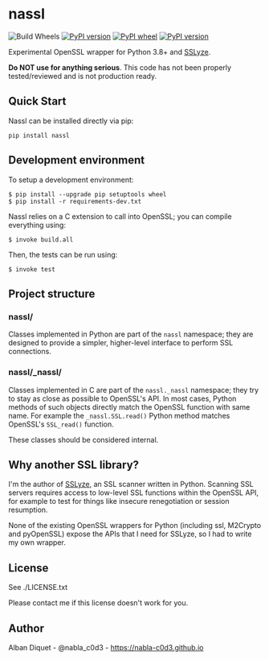 nassl
=====

![Build Wheels](https://github.com/nabla-c0d3/nassl/workflows/Build%20Wheels/badge.svg)
[![PyPI version](https://img.shields.io/pypi/v/nassl.svg)](https://pypi.org/project/nassl/)
[![PyPI wheel](https://img.shields.io/pypi/wheel/nassl.svg)](https://pypi.org/project/nassl/)
[![PyPI version](https://img.shields.io/pypi/pyversions/nassl.svg)](https://pypi.org/project/nassl/)

Experimental OpenSSL wrapper for Python 3.8+ and [SSLyze](https://github.com/nabla-c0d3/sslyze).

**Do NOT use for anything serious**. This code has not been properly tested/reviewed and is not production ready.


Quick Start
-----------

Nassl can be installed directly via pip:

    pip install nassl

Development environment
-----------------------

To setup a development environment:

    $ pip install --upgrade pip setuptools wheel
    $ pip install -r requirements-dev.txt

Nassl relies on a C extension to call into OpenSSL; you can compile everything using:

    $ invoke build.all

Then, the tests can be run using:

    $ invoke test


Project structure
-----------------

### nassl/

Classes implemented in Python are part of the `nassl` namespace; they are designed to provide a simpler, higher-level
interface to perform SSL connections.


### nassl/_nassl/

Classes implemented in C are part of the `nassl._nassl` namespace; they try to stay as close as possible to OpenSSL's
API. In most cases, Python methods of such objects directly match the OpenSSL function with same name. For example the
`_nassl.SSL.read()` Python method matches OpenSSL's `SSL_read()` function.

These classes should be considered internal.


Why another SSL library?
------------------------

I'm the author of [SSLyze](https://github.com/nabla-c0d3/sslyze), an SSL scanner written in Python. Scanning SSL servers
requires access to low-level SSL functions within the OpenSSL API, for example to test for things like insecure
renegotiation or session resumption.

None of the existing OpenSSL wrappers for Python (including ssl, M2Crypto and pyOpenSSL) expose the APIs that I need for
SSLyze, so I had to write my own wrapper.


License
-------

See ./LICENSE.txt

Please contact me if this license doesn't work for you.


Author
------

Alban Diquet - @nabla_c0d3 - https://nabla-c0d3.github.io

